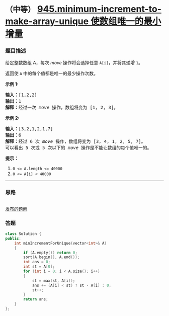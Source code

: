 # `（中等）` [945.minimum-increment-to-make-array-unique 使数组唯一的最小增量](https://leetcode-cn.com/problems/minimum-increment-to-make-array-unique/)

### 题目描述
<p>给定整数数组 A，每次 <em>move</em> 操作将会选择任意&nbsp;<code>A[i]</code>，并将其递增&nbsp;<code>1</code>。</p>

<p>返回使 <code>A</code>&nbsp;中的每个值都是唯一的最少操作次数。</p>

<p><strong>示例 1:</strong></p>

<pre><strong>输入：</strong>[1,2,2]
<strong>输出：</strong>1
<strong>解释：</strong>经过一次 <em>move</em> 操作，数组将变为 [1, 2, 3]。</pre>

<p><strong>示例 2:</strong></p>

<pre><strong>输入：</strong>[3,2,1,2,1,7]
<strong>输出：</strong>6
<strong>解释：</strong>经过 6 次 <em>move</em> 操作，数组将变为 [3, 4, 1, 2, 5, 7]。
可以看出 5 次或 5 次以下的 <em>move</em> 操作是不能让数组的每个值唯一的。
</pre>

<p><strong>提示：</strong></p>

<ol>
	<li><code>0 <= A.length <= 40000</code></li>
	<li><code>0 <= A[i] < 40000</code></li>
</ol>


---
### 思路
```
```

[发布的题解](https://leetcode-cn.com/problems/minimum-increment-to-make-array-unique/solution/945-by-ikaruga/)

### 答题
``` C++
class Solution {
public:
    int minIncrementForUnique(vector<int>& A)
    {
        if (A.empty()) return 0;
        sort(A.begin(), A.end());
        int ans = 0;
        int st = A[0];
        for (int i = 0; i < A.size(); i++)
        {
            st = max(st, A[i]);
            ans += (A[i] < st) ? st - A[i] : 0;
            st++;
        }
        return ans;
    }
};
```




